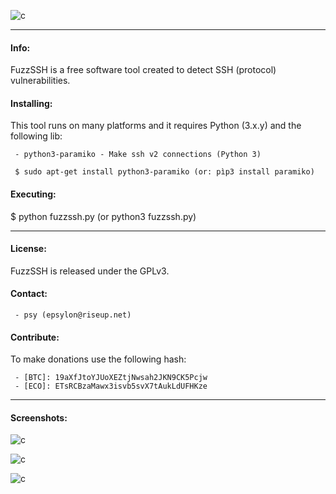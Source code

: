 
![c](https://03c8.net/images/fuzzssh_banner.png)

----------

#### Info:
 
 FuzzSSH is a free software tool created to detect SSH (protocol) vulnerabilities.

#### Installing:

 This tool runs on many platforms and it requires Python (3.x.y) and the following lib:

     - python3-paramiko - Make ssh v2 connections (Python 3)

     $ sudo apt-get install python3-paramiko (or: pìp3 install paramiko)

#### Executing:
  
 $ python fuzzssh.py (or python3 fuzzssh.py)

----------

#### License:

 FuzzSSH is released under the GPLv3.

#### Contact:

     - psy (epsylon@riseup.net)

#### Contribute: 

 To make donations use the following hash:
  
     - [BTC]: 19aXfJtoYJUoXEZtjNwsah2JKN9CK5Pcjw
     - [ECO]: ETsRCBzaMawx3isvb5svX7tAukLdUFHKze

----------

####  Screenshots:

![c](https://03c8.net/images/fuzzssh_poc1.png)

![c](https://03c8.net/images/fuzzssh_poc2.png)

![c](https://03c8.net/images/fuzzssh_poc3.png)


